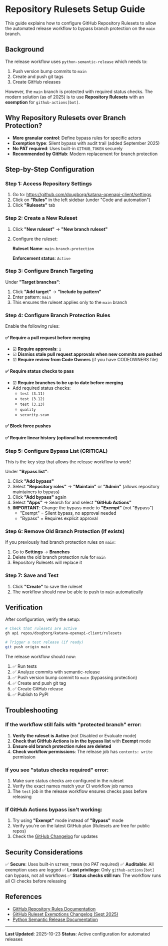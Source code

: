 # Repository Rulesets Setup Guide

This guide explains how to configure GitHub Repository Rulesets to allow the automated
release workflow to bypass branch protection on the `main` branch.

## Background

The release workflow uses `python-semantic-release` which needs to:

1. Push version bump commits to `main`
1. Create and push git tags
1. Create GitHub releases

However, the `main` branch is protected with required status checks. The modern solution
(as of 2025) is to use **Repository Rulesets** with an **exemption** for
`github-actions[bot]`.

## Why Repository Rulesets over Branch Protection?

- **More granular control**: Define bypass rules for specific actors
- **Exemption type**: Silent bypass with audit trail (added September 2025)
- **No PAT required**: Uses built-in `GITHUB_TOKEN` securely
- **Recommended by GitHub**: Modern replacement for branch protection

## Step-by-Step Configuration

### Step 1: Access Repository Settings

1. Go to: https://github.com/dougborg/katana-openapi-client/settings
1. Click on **"Rules"** in the left sidebar (under "Code and automation")
1. Click **"Rulesets"** tab

### Step 2: Create a New Ruleset

1. Click **"New ruleset"** → **"New branch ruleset"**

1. Configure the ruleset:

   **Ruleset Name**: `main-branch-protection`

   **Enforcement status**: `Active`

### Step 3: Configure Branch Targeting

Under **"Target branches"**:

1. Click **"Add target"** → **"Include by pattern"**
1. Enter pattern: `main`
1. This ensures the ruleset applies only to the `main` branch

### Step 4: Configure Branch Protection Rules

Enable the following rules:

#### ✅ Require a pull request before merging

- ☑ **Require approvals**: `1`
- ☑ **Dismiss stale pull request approvals when new commits are pushed**
- ☑ **Require review from Code Owners** (if you have CODEOWNERS file)

#### ✅ Require status checks to pass

- ☑ **Require branches to be up to date before merging**
- Add required status checks:
  - `test (3.11)`
  - `test (3.12)`
  - `test (3.13)`
  - `quality`
  - `security-scan`

#### ✅ Block force pushes

#### ✅ Require linear history (optional but recommended)

### Step 5: Configure Bypass List (CRITICAL)

This is the key step that allows the release workflow to work!

Under **"Bypass list"**:

1. Click **"Add bypass"**
1. Select **"Repository roles"** → **"Maintain"** or **"Admin"** (allows repository
   maintainers to bypass)
1. Click **"Add bypass"** again
1. Select **"Apps"** → Search for and select **"GitHub Actions"**
1. **IMPORTANT**: Change the bypass mode to **"Exempt"** (not "Bypass")
   - "Exempt" = Silent bypass, no approval needed
   - "Bypass" = Requires explicit approval

### Step 6: Remove Old Branch Protection (if exists)

If you previously had branch protection rules on `main`:

1. Go to **Settings** → **Branches**
1. Delete the old branch protection rule for `main`
1. Repository Rulesets will replace it

### Step 7: Save and Test

1. Click **"Create"** to save the ruleset
1. The workflow should now be able to push to `main` automatically

## Verification

After configuration, verify the setup:

```bash
# Check that rulesets are active
gh api repos/dougborg/katana-openapi-client/rulesets

# Trigger a test release (if ready)
git push origin main
```

The release workflow should now:

1. ✅ Run tests
1. ✅ Analyze commits with semantic-release
1. ✅ Push version bump commit to `main` (bypassing protection)
1. ✅ Create and push git tag
1. ✅ Create GitHub release
1. ✅ Publish to PyPI

## Troubleshooting

### If the workflow still fails with "protected branch" error:

1. **Verify the ruleset is Active** (not Disabled or Evaluate mode)
1. **Check that GitHub Actions is in the bypass list** with **Exempt** mode
1. **Ensure old branch protection rules are deleted**
1. **Check workflow permissions**: The release job has `contents: write` permission

### If you see "status checks required" error:

1. Make sure status checks are configured in the ruleset
1. Verify the exact names match your CI workflow job names
1. The `test` job in the release workflow ensures checks pass before releasing

### If GitHub Actions bypass isn't working:

1. Try using **"Exempt"** mode instead of **"Bypass"** mode
1. Verify you're on the latest GitHub plan (Rulesets are free for public repos)
1. Check the
   [GitHub Changelog](https://github.blog/changelog/2025-09-10-github-ruleset-exemptions-and-repository-insights-updates/)
   for updates

## Security Considerations

✅ **Secure**: Uses built-in `GITHUB_TOKEN` (no PAT required) ✅ **Auditable**: All
exemption uses are logged ✅ **Least privilege**: Only `github-actions[bot]` can bypass,
not all workflows ✅ **Status checks still run**: The workflow runs all CI checks before
releasing

## References

- [GitHub Repository Rules Documentation](https://docs.github.com/en/repositories/configuring-branches-and-merges-in-your-repository/managing-rulesets/about-rulesets)
- [GitHub Ruleset Exemptions Changelog (Sept 2025)](https://github.blog/changelog/2025-09-10-github-ruleset-exemptions-and-repository-insights-updates/)
- [Python Semantic Release Documentation](https://python-semantic-release.readthedocs.io/)

______________________________________________________________________

**Last Updated**: 2025-10-23 **Status**: Active configuration for automated releases
